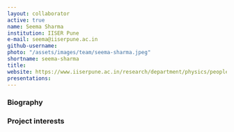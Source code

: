 ```yaml
---
layout: collaborator
active: true
name: Seema Sharma
institution: IISER Pune
e-mail: seema@iiserpune.ac.in
github-username: 
photo: "/assets/images/team/seema-sharma.jpeg"
shortname: seema-sharma
title: 
website: https://www.iiserpune.ac.in/research/department/physics/people/faculty/regular-faculty/seema-sharma/333
presentations:
---
```


### Biography

### Project interests


